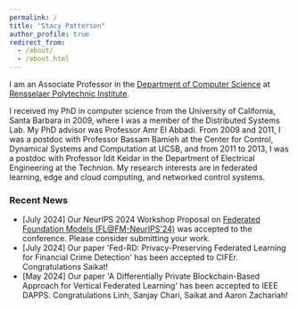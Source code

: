 ```yaml
---
permalink: /
title: "Stacy Patterson"
author_profile: true
redirect_from: 
  - /about/
  - /about.html
---
```


I am an Associate Professor in the [Department of Computer Science](https://science.rpi.edu/computer-science) at 
[Rensselaer Polytechnic Institute](https://rpi.edu/).

I received my PhD in computer science from the University of California, Santa Barbara in 2009, where I was a member of the Distributed Systems Lab. My PhD advisor was Professor Amr El Abbadi. From 2009 and 2011, I was a postdoc with Professor Bassam Bamieh at the Center for Control, Dynamical Systems and Computation at UCSB, and from 2011 to 2013, I was a postdoc with Professor Idit Keidar in the Department of Electrical Engineering at the Technion.
My research interests are in federated learning, edge and cloud computing, and networked control systems.


### Recent News
* [July 2024] Our NeurIPS 2024 Workshop Proposal on [Federated Foundation Models (FL@FM-NeurIPS'24)](https://federated-learning.org/fl@fm-neurips-2024/) was accepted to the conference. Please consider submitting your work.
* [July 2024] Our paper 'Fed-RD: Privacy-Preserving Federated Learning for Financial Crime Detection' has been accepted to CIFEr. Congratulations Saikat!
* [May 2024] Our paper 'A Differentially Private Blockchain-Based Approach for Vertical Federated Learning' has been accepted to IEEE DAPPS. Congratulations Linh, Sanjay Chari, Saikat and Aaron Zachariah!

